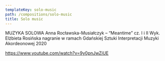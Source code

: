 ```yaml
---
templateKey: solo-music
path: /compositions/solo-music
title: Solo music
---
```


MUZYKA SOLOWA
Anna Rocławska-Musiałczyk – “Meantime” cz. I i II
Wyk. Elżbieta Rosińska nagranie w ramach Gdańskiej Sztuki Interpretacji Muzyki Akordeonowej 2020

https://www.youtube.com/watch?v=9y0pnJwZiUE
